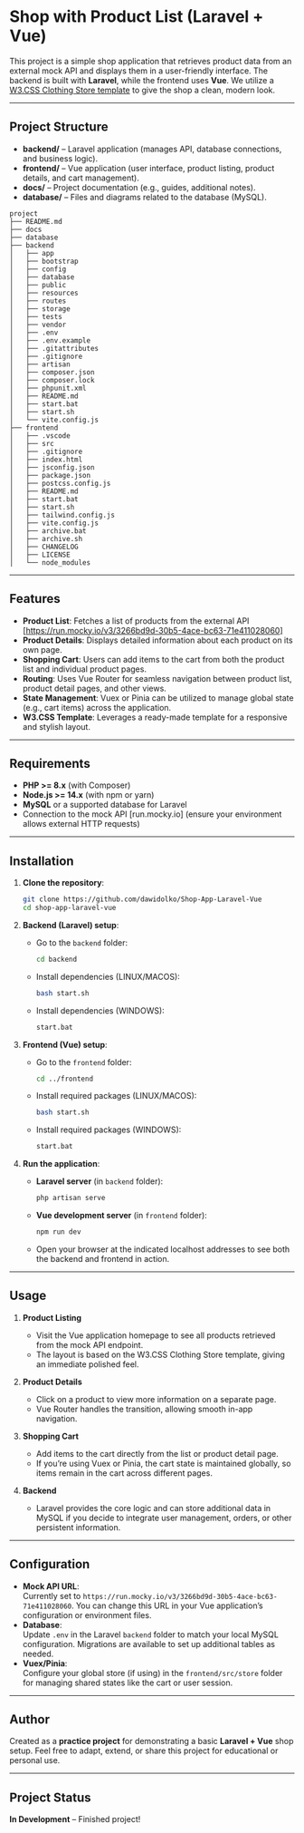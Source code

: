 # Shop with Product List (Laravel + Vue)

This project is a simple shop application that retrieves product data from an external mock API and displays them in a user-friendly interface. The backend is built with **Laravel**, while the frontend uses **Vue**. We utilize a [W3.CSS Clothing Store template](https://www.w3schools.com/w3css/tryw3css_templates_clothing_store.htm) to give the shop a clean, modern look.
 
---

## Project Structure

- **backend/** – Laravel application (manages API, database connections, and business logic).
- **frontend/** – Vue application (user interface, product listing, product details, and cart management).
- **docs/** – Project documentation (e.g., guides, additional notes).
- **database/** – Files and diagrams related to the database (MySQL).

```
project
├── README.md
├── docs
├── database
├── backend
│   ├── app
│   ├── bootstrap
│   ├── config
│   ├── database
│   ├── public
│   ├── resources
│   ├── routes
│   ├── storage
│   ├── tests
│   ├── vendor
│   ├── .env
│   ├── .env.example
│   ├── .gitattributes
│   ├── .gitignore
│   ├── artisan
│   ├── composer.json
│   ├── composer.lock
│   ├── phpunit.xml
│   ├── README.md
│   ├── start.bat
│   ├── start.sh
│   └── vite.config.js
├── frontend
│   ├── .vscode
│   ├── src
│   ├── .gitignore
│   ├── index.html
│   ├── jsconfig.json
│   ├── package.json
│   ├── postcss.config.js
│   ├── README.md
│   ├── start.bat
│   ├── start.sh
│   ├── tailwind.config.js
│   ├── vite.config.js
│   ├── archive.bat
│   ├── archive.sh
│   ├── CHANGELOG
│   ├── LICENSE
│   └── node_modules
```

---

## Features

- **Product List**: Fetches a list of products from the external API  
  [https://run.mocky.io/v3/3266bd9d-30b5-4ace-bc63-71e411028060]
- **Product Details**: Displays detailed information about each product on its own page.
- **Shopping Cart**: Users can add items to the cart from both the product list and individual product pages.
- **Routing**: Uses Vue Router for seamless navigation between product list, product detail pages, and other views.
- **State Management**: Vuex or Pinia can be utilized to manage global state (e.g., cart items) across the application.
- **W3.CSS Template**: Leverages a ready-made template for a responsive and stylish layout.

---

## Requirements

- **PHP >= 8.x** (with Composer)
- **Node.js >= 14.x** (with npm or yarn)
- **MySQL** or a supported database for Laravel
- Connection to the mock API \[run.mocky.io\] (ensure your environment allows external HTTP requests)

---

## Installation

1. **Clone the repository**:

   ```bash
   git clone https://github.com/dawidolko/Shop-App-Laravel-Vue
   cd shop-app-laravel-vue
   ```

2. **Backend (Laravel) setup**:

   - Go to the `backend` folder:
     ```bash
     cd backend
     ```
   - Install dependencies (LINUX/MACOS):

     ```bash
     bash start.sh
     ```

   - Install dependencies (WINDOWS):
     ```bash
     start.bat
     ```

3. **Frontend (Vue) setup**:

   - Go to the `frontend` folder:
     ```bash
     cd ../frontend
     ```
   - Install required packages (LINUX/MACOS):

     ```bash
     bash start.sh
     ```

   - Install required packages (WINDOWS):
     ```bash
     start.bat
     ```

4. **Run the application**:
   - **Laravel server** (in `backend` folder):
     ```bash
     php artisan serve
     ```
   - **Vue development server** (in `frontend` folder):
     ```bash
     npm run dev
     ```
   - Open your browser at the indicated localhost addresses to see both the backend and frontend in action.

---

## Usage

1. **Product Listing**

   - Visit the Vue application homepage to see all products retrieved from the mock API endpoint.
   - The layout is based on the W3.CSS Clothing Store template, giving an immediate polished feel.

2. **Product Details**

   - Click on a product to view more information on a separate page.
   - Vue Router handles the transition, allowing smooth in-app navigation.

3. **Shopping Cart**

   - Add items to the cart directly from the list or product detail page.
   - If you’re using Vuex or Pinia, the cart state is maintained globally, so items remain in the cart across different pages.

4. **Backend**
   - Laravel provides the core logic and can store additional data in MySQL if you decide to integrate user management, orders, or other persistent information.

---

## Configuration

- **Mock API URL**:  
  Currently set to `https://run.mocky.io/v3/3266bd9d-30b5-4ace-bc63-71e411028060`. You can change this URL in your Vue application’s configuration or environment files.
- **Database**:  
  Update `.env` in the Laravel `backend` folder to match your local MySQL configuration. Migrations are available to set up additional tables as needed.
- **Vuex/Pinia**:  
  Configure your global store (if using) in the `frontend/src/store` folder for managing shared states like the cart or user session.

---

## Author

Created as a **practice project** for demonstrating a basic **Laravel + Vue** shop setup. Feel free to adapt, extend, or share this project for educational or personal use.

---

## Project Status

**In Development** – Finished project!
